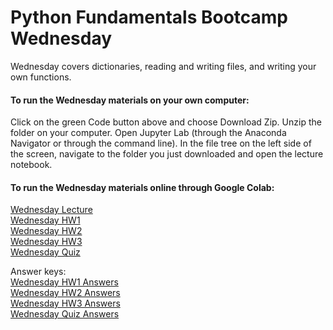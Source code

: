 # Python Fundamentals Bootcamp Wednesday
Wednesday covers dictionaries, reading and writing files, and writing your own functions.

#### To run the Wednesday materials on your own computer:
Click on the green Code button above and choose Download Zip. Unzip the folder on your computer. Open Jupyter Lab (through the Anaconda Navigator or through the command line). In the file tree on the left side of the screen, navigate to the folder you just downloaded and open the lecture notebook.

#### To run the Wednesday materials online through Google Colab:
[Wednesday Lecture](https://colab.research.google.com/github/aGitHasNoName/pythonBootcampWednesday/blob/master/wednesdayLecture.ipynb)
<br>[Wednesday HW1](https://colab.research.google.com/github/aGitHasNoName/pythonBootcampWednesday/blob/master/wednesdayHW1.ipynb)
<br>[Wednesday HW2](https://colab.research.google.com/github/aGitHasNoName/pythonBootcampWednesday/blob/master/wednesdayHW2.ipynb)
<br>[Wednesday HW3](https://colab.research.google.com/github/aGitHasNoName/pythonBootcampWednesday/blob/master/wednesdayHW3.ipynb)
<br>[Wednesday Quiz](https://colab.research.google.com/github/aGitHasNoName/pythonBootcampWednesday/blob/master/wednesdayQuiz.ipynb)

Answer keys:
<br>[Wednesday HW1 Answers](https://colab.research.google.com/github/aGitHasNoName/pythonBootcampWednesday/blob/master/wednesdayHW1-Answers.ipynb)
<br>[Wednesday HW2 Answers](https://colab.research.google.com/github/aGitHasNoName/pythonBootcampWednesday/blob/master/wednesdayHW2-Answers.ipynb)
<br>[Wednesday HW3 Answers](https://colab.research.google.com/github/aGitHasNoName/pythonBootcampWednesday/blob/master/wednesdayHW3-Answers.ipynb)
<br>[Wednesday Quiz Answers](https://colab.research.google.com/github/aGitHasNoName/pythonBootcampWednesday/blob/master/wednesdayQuiz-Answers.ipynb)
